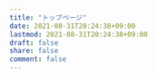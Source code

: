 ```yaml
---
title: "トップページ"
date: 2021-08-31T20:24:38+09:00
lastmod: 2021-08-31T20:24:38+09:00
draft: false
share: false
comment: false
---
```

